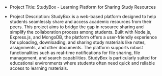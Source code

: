 - Project Title: StudyBox - Learning Platform for Sharing Study Resources

- Project Description: StudyBox is a web-based platform designed to help students seamlessly share and access academic resources from their peers. 
This project aims to bridge the gap in resource sharing and simplify the collaboration process among students. Built with Node.js, Express.js, and MongoDB, 
the platform offers a user-friendly experience for uploading, downloading, and sharing study materials like notes, assignments, and other documents.
The platform supports robust functionalities such as real-time notifications for file sharing, file management, and search capabilities. 
StudyBox is particularly suited for educational environments where students often need quick and reliable access to learning materials.
